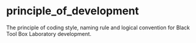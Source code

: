 # principle_of_development
The principle of coding style, naming rule and logical convention for Black Tool Box Laboratory development.
